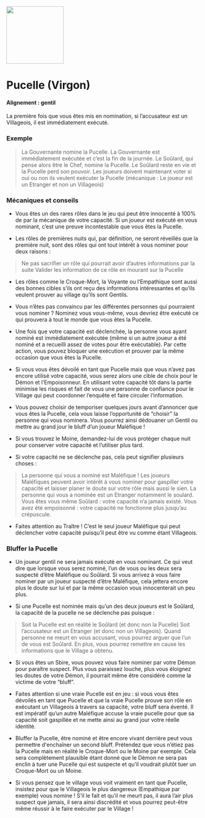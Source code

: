 <img src="https://github.com/brain-academy/wiki/blob/master/blood-on-the-clocktower/img/virgin.png?raw=true" height="150"> 

# Pucelle (Virgon)

#### Alignement : gentil
La première fois que vous êtes mis en nomination, si l’accusateur est un Villageois, il est immédiatement exécuté.

### Exemple 
> La Gouvernante nomine la Pucelle. La Gouvernante est immédiatement exécutée et c’est la fin de la journée.
> Le Soûlard, qui pense alors être le Chef, nomine la Pucelle. Le Soûlard reste en vie et la Pucelle perd son pouvoir. Les joueurs doivent maintenant voter si oui ou non ils veulent exécuter la Pucelle (mécanique : Le joueur est un Etranger et non un Villageois)


### Mécaniques et conseils
- Vous êtes un des rares rôles dans le jeu qui peut être innocenté à 100% de par la mécanique de votre capacité. Si un joueur est exécuté en vous nominant, c’est une preuve incontestable que vous êtes la Pucelle.

- Les rôles de premières nuits qui, par définition, ne seront réveillés que la première nuit, sont des rôles qui ont tout intérêt à vous nominer pour deux raisons : 
> Ne pas sacrifier un rôle qui pourrait avoir d’autres informations par la suite
> Valider les information de ce rôle en mourant sur la Pucelle

- Les rôles comme le Croque-Mort, la Voyante ou l’Empathique sont aussi des bonnes cibles s’ils ont reçu des informations intéressantes et qu’ils veulent prouver au village qu’ils sont Gentils.

- Vous n’êtes pas convaincu par les différentes personnes qui pourraient vous nominer ? Nominez vous vous-même, vous devriez être exécuté ce qui prouvera à tout le monde que vous êtes la Pucelle.

- Une fois que votre capacité est déclenchée, la personne vous ayant nominé est immédiatement exécutée (même si un autre joueur a été nominé et a recueilli assez de votes pour être exécutable). Par cette action, vous pouvez bloquer une exécution et prouver par la même occasion que vous êtes la Pucelle.

- Si vous vous êtes dévoilé en tant que Pucelle mais que vous n’avez pas encore utilisé votre capacité, vous serez alors une cible de choix pour le Démon et l’Empoisonneur. En utilisant votre capacité tôt dans la partie minimise les risques et fait de vous une personne de confiance pour le Village qui peut coordonner l’enquête et faire circuler l’information.

- Vous pouvez choisir de temporiser quelques jours avant d’annoncer que vous êtes la Pucelle, cela vous laisse l’opportunité de “choisir” la personne qui vous nominera. Vous pourrez ainsi dédouaner un Gentil ou mettre au grand jour le bluff d’un joueur Maléfique !

- Si vous trouvez le Moine, demandez-lui de vous protéger chaque nuit pour conserver votre capacité et l’utiliser plus tard.

- Si votre capacité ne se déclenche pas, cela peut signifier plusieurs choses :
> La personne qui vous a nominé est Maléfique ! Les joueurs Maléfiques peuvent avoir intérêt à vous nominer pour gaspiller votre capacité et laisser planer le doute sur votre rôle mais aussi le sien.
> La personne qui vous a nominée est un Etranger notamment le soulard.
> Vous êtes vous même Soûlard : votre capacité n’a jamais existé. Vous avez été empoisonné : votre capacité ne fonctionne plus jusqu’au crépuscule.

- Faites attention au Traître ! C’est le seul joueur Maléfique qui peut déclencher votre capacité puisqu’il peut être vu comme étant Villageois.


### Bluffer la Pucelle
- Un joueur gentil ne sera jamais exécuté en vous nominant. Ce qui veut dire que lorsque vous serez nominé, l’un de vous ou les deux sera suspecté d’être Maléfique ou Soûlard. Si vous arrivez à vous faire nominer par un joueur suspecté d’être Maléfique, cela jettera encore plus le doute sur lui et par la même occasion vous innocenterait un peu plus.

- Si une Pucelle est nominée mais qu’un des deux joueurs est le Soûlard, la capacité de la pucelle ne se déclenche pas puisque :
> Soit la Pucelle est en réalité le Soûlard (et donc non la Pucelle)
> Soit l’accusateur est un Etranger (et donc non un Villageois). 
Quand personne ne meurt en vous accusant, vous pourrez arguer que l’un de vous est Soûlard. En plus, vous pourrez remettre en cause les informations que le Village a obtenu.

- Si vous êtes un Sbire, vous pouvez vous faire nominer par votre Démon pour paraître suspect. Plus vous paraissez louche, plus vous éloignez les doutes de votre Démon, il pourrait même être considéré comme la victime de votre “bluff”.

- Faites attention si une vraie Pucelle est en jeu : si vous vous êtes dévoilés en tant que Pucelle et que la vraie Pucelle prouve son rôle en exécutant un Villageois à travers sa capacité, votre bluff sera éventé. Il est impératif qu’un autre Maléfique accuse la vraie pucelle pour que sa capacité soit gaspillée et ne mette ainsi au grand jour votre réelle identité.

- Bluffer la Pucelle, être nominé et être encore vivant derrière peut vous permettre d'enchaîner un second bluff. Prétendez que vous n’étiez pas la Pucelle mais en réalité le Croque-Mort ou le Moine par exemple. Cela sera complètement plausible étant donné que le Démon ne sera pas enclin à tuer une Pucelle qui est suspecte et qu’il voudrait plutôt tuer un Croque-Mort ou un Moine.

- Si vous pensez que le village vous voit vraiment en tant que Pucelle, insistez pour que le Villageois le plus dangereux (Empathique par exemple) vous nomine ! S’il le fait et qu’il ne meurt pas, il aura l’air plus suspect que jamais, il sera ainsi discrédité  et vous pourrez  peut-être même réussir à le faire exécuter par le Village !
